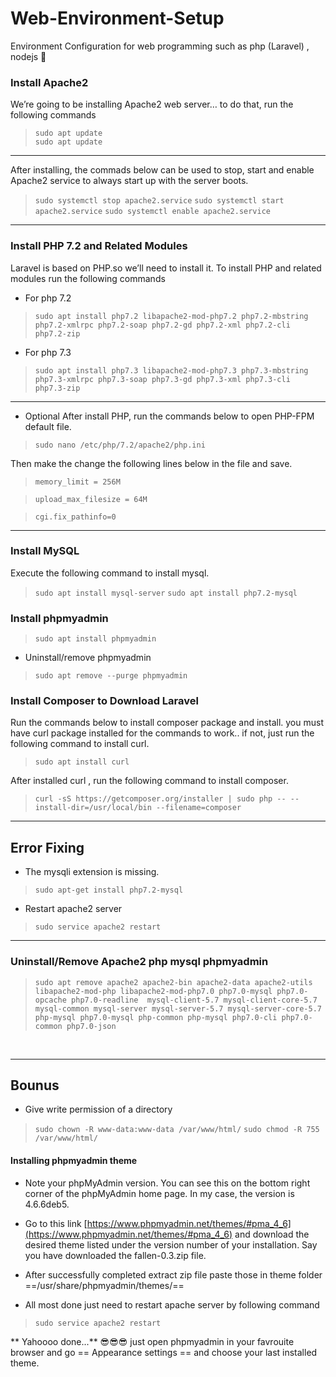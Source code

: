# Web-Environment-Setup 
Environment Configuration for web programming such as php (Laravel)  , nodejs 🍺️

### Install Apache2
We’re going to be installing Apache2 web server… to do that, run the following commands 

> `sudo apt update` <br>
`sudo apt update`
---------
After installing, the commads below can be used to stop, start and enable Apache2 service to always start up with the server boots.

> `sudo systemctl stop apache2.service`
`sudo systemctl start apache2.service`
`sudo systemctl enable apache2.service`
-------

### Install PHP 7.2 and Related Modules
Laravel is based on PHP.so we’ll need to install it. To install PHP and related modules run the following commands 

* For php 7.2
> `sudo apt install php7.2 libapache2-mod-php7.2 php7.2-mbstring php7.2-xmlrpc php7.2-soap php7.2-gd php7.2-xml php7.2-cli php7.2-zip` 

* For php 7.3
> `sudo apt install php7.3 libapache2-mod-php7.3 php7.3-mbstring php7.3-xmlrpc php7.3-soap php7.3-gd php7.3-xml php7.3-cli php7.3-zip`
------
* Optional
After install PHP, run the commands below to open PHP-FPM default file.
>	`sudo nano /etc/php/7.2/apache2/php.ini`

Then make the change the following lines below in the file and save.

> `memory_limit = 256M`

>`upload_max_filesize = 64M`

> `cgi.fix_pathinfo=0`
 
------

### Install MySQL

Execute the following command to install mysql.

> `sudo apt install mysql-server`
> `sudo apt install php7.2-mysql`


### Install phpmyadmin 

> `sudo apt install phpmyadmin`

* Uninstall/remove phpmyadmin

> `sudo apt remove --purge phpmyadmin`






###  Install Composer to Download Laravel

Run the commands below to install composer package and install.
you must have curl package installed for the commands to work.. if not, just run the following command  to install curl.

>   `sudo apt install curl` 

 After installed curl , run the following command to install composer.
 
> `curl -sS https://getcomposer.org/installer | sudo php -- --install-dir=/usr/local/bin --filename=composer`

---
## Error Fixing 
* The mysqli extension is missing.

> `sudo apt-get install php7.2-mysql`


* Restart apache2 server 
> `sudo service apache2 restart`

---
### Uninstall/Remove Apache2 php mysql phpmyadmin

> `sudo apt remove apache2 apache2-bin apache2-data apache2-utils libapache2-mod-php libapache2-mod-php7.0 php7.0-mysql php7.0-opcache php7.0-readline  mysql-client-5.7 mysql-client-core-5.7 mysql-common mysql-server mysql-server-5.7 mysql-server-core-5.7 php-mysql php7.0-mysql php-common php-mysql php7.0-cli php7.0-common php7.0-json`

<br>

---
## Bounus 

* Give write permission of a directory 
> `sudo chown -R www-data:www-data /var/www/html/`
> `sudo chmod -R 755 /var/www/html/`

#### Installing phpmyadmin theme

 + Note your phpMyAdmin version. You can see this on the bottom right corner of the phpMyAdmin home page. In my case, the version is 4.6.6deb5.
 
 + Go to this link [https://www.phpmyadmin.net/themes/#pma_4_6](https://www.phpmyadmin.net/themes/#pma_4_6)  and download the desired theme listed under the version number of your installation. Say you have downloaded the fallen-0.3.zip file.
 
 + After successfully completed extract zip file paste those in theme folder  ==/usr/share/phpmyadmin/themes/==
 
 + All most done  just need to restart apache server by following command 
 
 > `sudo service apache2 restart`
 
 ** Yahoooo done...** 😎️😎️😎️ 
 just open phpmyadmin in your favrouite browser and go == Appearance settings == and choose your last installed theme. 

